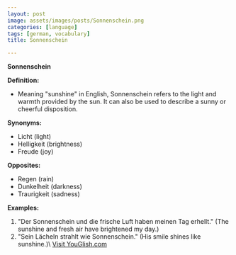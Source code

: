 ```yaml
---
layout: post
image: assets/images/posts/Sonnenschein.png
categories: [language]
tags: [german, vocabulary]
title: Sonnenschein

---
```


**Sonnenschein**

**Definition:**
- Meaning "sunshine" in English, Sonnenschein refers to the light and warmth provided by the sun. It can also be used to describe a sunny or cheerful disposition.

**Synonyms:**
- Licht (light)
- Helligkeit (brightness)
- Freude (joy)

**Opposites:**
- Regen (rain)
- Dunkelheit (darkness)
- Traurigkeit (sadness)

**Examples:**
1. "Der Sonnenschein und die frische Luft haben meinen Tag erhellt." (The sunshine and fresh air have brightened my day.)
2. "Sein Lächeln strahlt wie Sonnenschein." (His smile shines like sunshine.)\ <a id="yg-widget-0" class="youglish-widget" data-query="Sonnenschein" data-lang="german" data-components="8412" data-auto-start="0" data-bkg-color="theme_light" data-title="How%20to%20pronounce%20Sonnenschein%20in%20German"  rel="nofollow" href="https://youglish.com">Visit YouGlish.com</a><script async src="https://youglish.com/public/emb/widget.js" charset="utf-8"></script>